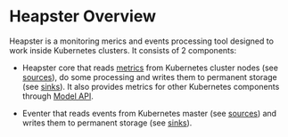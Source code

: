 Heapster Overview
===================

Heapster is a monitoring merics and events processing tool designed to work inside Kubernetes clusters. It consists of 2 components:

* Heapster core that reads [metrics](storage-schema.md) from Kubernetes cluster nodes (see [sources](source-configuration.md)), 
do some processing and writes them to permanent storage (see [sinks](sink-configuration.md)). 
It also provides metrics for other Kubernetes components through [Model API](model.md).

* Eventer that reads events from Kubernetes master (see [sources](source-configuration.md)) and writes them to permanent storage
(see [sinks](sink-configuration.md)).

